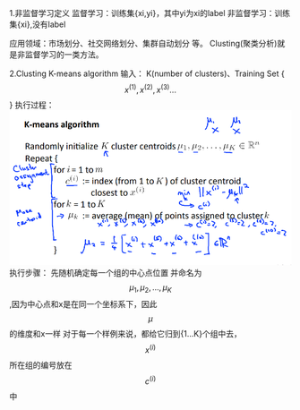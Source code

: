 1.非监督学习定义
监督学习：训练集{xi,yi}，其中yi为xi的label
非监督学习：训练集{xi},没有label

应用领域：市场划分、社交网络划分、集群自动划分 等。
Clusting(聚类分析)就是非监督学习的一类方法。

2.Clusting K-means algorithm
输入： K(number of clusters)、Training Set { $$x^{(1)},x^{(2)},x^{(3)}...$$ }
执行过程：
![](/机器学习/images/70.png)
执行步骤：
先随机确定每一个组的中心点位置 并命名为 $$\mu_1,\mu_2,...,\mu_K$$,因为中心点和x是在同一个坐标系下，因此$$\mu$$的维度和x一样
对于每一个样例来说，都给它归到{1...K}个组中去，$$x^{(i)}$$所在组的编号放在$$c^{(i)}$$中
